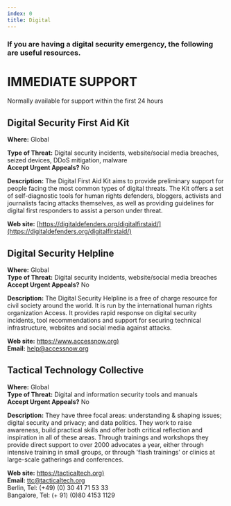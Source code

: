 ```yaml
---
index: 0
title: Digital
---
```

### If you are having a digital security emergency, the following are useful resources.

# IMMEDIATE SUPPORT

 Normally available for support within the first 24 hours

## Digital Security First Aid Kit

**Where:** Global  

**Type of Threat:** Digital security incidents, website/social media breaches, seized devices, DDoS mitigation, malware  
**Accept Urgent Appeals?** No 

**Description:** The Digital First Aid Kit aims to provide preliminary support for people facing the most common types of digital threats. The Kit offers a set of self-diagnostic tools for human rights defenders, bloggers, activists and journalists facing attacks themselves, as well as providing guidelines for digital first responders to assist a person under threat.  

**Web site:** [https://digitaldefenders.org/digitalfirstaid/](https://digitaldefenders.org/digitalfirstaid/)

## Digital Security Helpline

**Where:** Global  
**Type of Threat:** Digital security incidents, website/social media breaches  
**Accept Urgent Appeals?** No  

**Description:** The Digital Security Helpline is a free of charge resource for civil society around the world. It is run by the international human rights organization Access. It provides rapid response on digital security incidents, tool recommendations and support for securing technical infrastructure, websites and social media against attacks.  

**Web site:** [https://www.accessnow.org)](https://www.accessnow.org)   
**Email:** help@accessnow.org

## Tactical Technology Collective

**Where:** Global  
**Type of Threat:** Digital and information security tools and manuals  
**Accept Urgent Appeals?** No  

**Description:** They have three focal areas: understanding & shaping issues; digital security and privacy; and data politics. They work to raise awareness, build practical skills and offer both critical reflection and inspiration in all of these areas. Through trainings and workshops they provide direct support to over 2000 advocates a year, either through intensive training in small groups, or through 'flash trainings' or clinics at large-scale gatherings and conferences.  

**Web site:** [https://tacticaltech.org)](https://tacticaltech.org)  
**Email:** ttc@tacticaltech.org  
Berlin, Tel: (+49) (0) 30 41 71 53 33  
Bangalore, Tel: (+ 91) (0)80 4153 1129